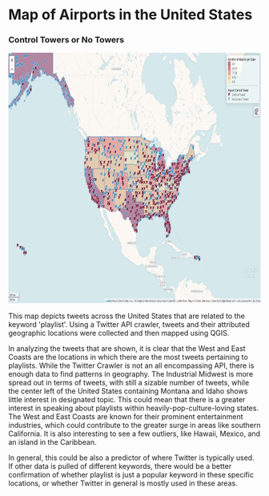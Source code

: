 # Map of Airports in the United States


### Control Towers or No Towers

<img src="img/airport_map.JPG" width="800" height="500">

This map depicts tweets across the United States that are related to the keyword 'playlist'. Using a Twitter API crawler, tweets and their attributed geographic locations were collected and then mapped using QGIS. 

In analyzing the tweets that are shown, it is clear that the West and East Coasts are the locations in which there are the most tweets pertaining to playlists. While the Twitter Crawler is not an all encompassing API, there is enough data to find patterns in geography. The Industrial Midwest is more spread out in terms of tweets, with still a sizable number of tweets, while the center left of the United States containing Montana and Idaho shows little interest in designated topic. This could mean that there is a greater interest in speaking about playlists within heavily-pop-culture-loving states. The West and East Coasts are known for their prominent entertainment industries, which could contribute to the greater surge in areas like southern California. It is also interesting to see a few outliers, like Hawaii, Mexico, and an island in the Caribbean.

In general, this could be also a predictor of where Twitter is typically used. If other data is pulled of different keywords, there would be a better confirmation of whether playlist is just a popular keyword in these specific locations, or whether Twitter in general is mostly used in these areas.
